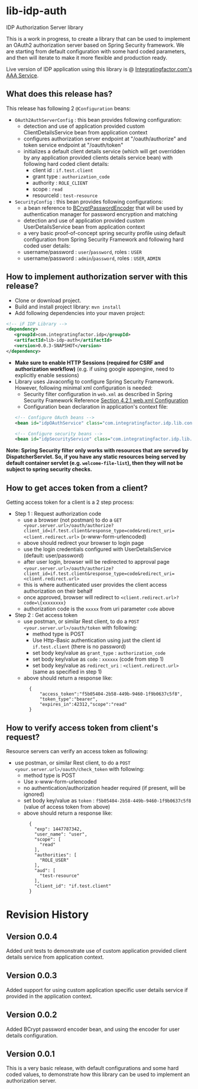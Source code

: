 # lib-idp-auth
IDP Authorization Server library  

This is a work in progress, to create a library that can be used to implement an OAuth2 authorization server based on Spring Security framework. We are starting from default configuration with some hard coded parameters, and then will iterate to make it more flexible and production ready.  

Live version of IDP application using this library is @ [Integratingfactor.com's AAA Service](https://if-idp.appspot.com).

## What does this release has?
This release has following 2 `@Configuration` beans:
* `OAuth2AuthServerConfig` : this bean provides following configuration:
  * detection and use of application provided custom ClientDetailsService bean from application context
  * configures authorization server endpoint at "/oauth/authorize" and token service endpoint at "/oauth/token"
  * initializes a default client details service (which will get overridden by any application provided clients details service bean) with following hard coded client details:
    * client id : `if.test.client`  
    * grant type : `authorization_code`  
    * authority : `ROLE_CLIENT`  
    * scope : `read`  
    * resourceId : `test-resource`  
* `SecurityConfig` : this bean provides following configurations:
  * a bean reference to [BCryptPasswordEncoder](http://docs.spring.io/spring-security/site/docs/3.2.9.RELEASE/apidocs/org/springframework/security/crypto/bcrypt/BCryptPasswordEncoder.html) that will be used by authentication manager for password encryption and matching
  * detection and use of application provided custom UserDetailsService bean from application context
  * a very basic proof-of-concept spring security profile using default configuration from Spring Security Framework and following hard coded user details:
  * username/password : `user`/`password`, roles : `USER`
  * username/password : `admin`/`password`, roles : `USER`, `ADMIN`

## How to implement authorization server with this release?
* Clone or download project.  
* Build and install project library: `mvn install`  
* Add following dependencies into your maven project:
```XML
<!-- iF IDP Library -->
<dependency>
   <groupId>com.integratingfactor.idp</groupId>
   <artifactId>lib-idp-auth</artifactId>
   <version>0.0.3-SNAPSHOT</version>
</dependency>
```
* **Make sure to enable HTTP Sessions (required for CSRF and authorization workflow)** (e.g. if using google appengine, need to explicitly enable sessions)
* Library uses Javaconfig to configure Spring Security Framework. However, following minimal xml configuration is needed:
  * Security filter configuration in `web.xml` as described in Spring Security Framework Reference [Section 4.2.1 web.xml Configuration](http://docs.spring.io/spring-security/site/docs/4.0.3.RELEASE/reference/htmlsingle/#ns-web-xml)
  * Configuration bean declaration in application's context file:  
  ```XML
  <!-- Configure OAuth beans -->  
  <bean id="idpOAuthService" class="com.integratingfactor.idp.lib.config.OAuth2AuthServerConfig"/>  

  <!-- Configure security beans -->  
  <bean id="idpSecurityService" class="com.integratingfactor.idp.lib.config.SecurityConfig"/>
  ```

**Note: Spring Security filter only works with resources that are served by DispatcherServlet. So, if you have any static resources being served by default container servlet (e.g. `welcome-file-list`), then they will not be subject to spring security checks.**

## How to get acces token from a client?
Getting access token for a client is a 2 step process:
* Step 1 : Request authorization code
  * use a browser (not postman) to do a `GET <your.server.url>/oauth/authorize?client_id=if.test.client&response_type=code&redirect_uri=<client.redirect.url>` (x-www-form-urlencoded)
  * above should redirect your browser to login page
  * use the login credentials configured with UserDetailsService (default: user/password)
  * after user login, browser will be redirected to approval page `<your.server.url>/oauth/authorize?client_id=if.test.client&response_type=code&redirect_uri=<client.redirect.url>`
  * this is where authenticated user provides the client access authorization on their behalf
  * once approved, browser will redirect to `<client.redirect.url>?code=\{xxxxxxxx}`
  * authorization code is the `xxxxx` from uri parameter `code` above
* Step 2 : Get access token
  * use postman, or similar Rest client, to do a `POST <your.server.url>/oauth/token` with following:
    * method type is POST
    * Use Http-Basic authentication using just the client id `if.test.client` (there is no password)
    * set body key/value as `grant_type` : `authorization_code`
    * set body key/value as `code` : `xxxxxx` (code from step 1)
    * set body key/value as `redirect_uri` : `<client.redirect.url>` (same as specified in step 1)
  * above should return a response like:  
    ```
      {  
          "access_token":"f5b05404-2b58-449b-9460-1f9b0637c5f8",  
          "token_type":"bearer",  
          "expires_in":42312,"scope":"read"  
      }
    ```

## How to verify access token from client's request?
Resource servers can verify an access token as following:
* use postman, or similar Rest client, to do a `POST <your.server.url>/oauth/check_token` with following:
    * method type is POST
    * Use x-www-form-urlencoded
    * no authentication/authorization header required (if present, will be ignored)
    * set body key/value as `token` : `f5b05404-2b58-449b-9460-1f9b0637c5f8` (value of access token from above)
  * above should return a response like:  
    ```
      {
        "exp": 1447787342,
        "user_name": "user",
        "scope": [
          "read"
        ],
        "authorities": [
          "ROLE_USER"
        ],
        "aud": [
          "test-resource"
        ],
        "client_id": "if.test.client"
      }
    ```

# Revision History
## Version 0.0.4
Added unit tests to demonstrate use of custom application provided client details service from application context.

## Version 0.0.3
Added support for using custom application specific user details service if provided in the application context.

## Version 0.0.2
Added BCrypt password encoder bean, and using the encoder for user details configuration.

## Version 0.0.1
This is a very basic release, with default configurations and some hard coded values, to demonstrate how this library can be used to implement an authorization server.


